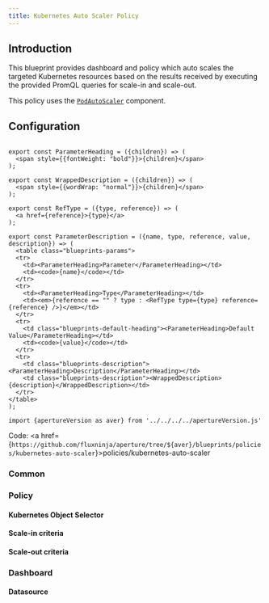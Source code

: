 ```yaml
---
title: Kubernetes Auto Scaler Policy
---
```


## Introduction

This blueprint provides dashboard and policy which auto scales the targeted
Kubernetes resources based on the results received by executing the provided
PromQL queries for scale-in and scale-out.

This policy uses the
[`PodAutoScaler`](/reference/policies/spec.md#pod-auto-scaler) component.

## Configuration

<!-- Configuration Marker -->

```mdx-code-block

export const ParameterHeading = ({children}) => (
  <span style={{fontWeight: "bold"}}>{children}</span>
);

export const WrappedDescription = ({children}) => (
  <span style={{wordWrap: "normal"}}>{children}</span>
);

export const RefType = ({type, reference}) => (
  <a href={reference}>{type}</a>
);

export const ParameterDescription = ({name, type, reference, value, description}) => (
  <table class="blueprints-params">
  <tr>
    <td><ParameterHeading>Parameter</ParameterHeading></td>
    <td><code>{name}</code></td>
  </tr>
  <tr>
    <td><ParameterHeading>Type</ParameterHeading></td>
    <td><em>{reference == "" ? type : <RefType type={type} reference={reference} />}</em></td>
  </tr>
  <tr>
    <td class="blueprints-default-heading"><ParameterHeading>Default Value</ParameterHeading></td>
    <td><code>{value}</code></td>
  </tr>
  <tr>
    <td class="blueprints-description"><ParameterHeading>Description</ParameterHeading></td>
    <td class="blueprints-description"><WrappedDescription>{description}</WrappedDescription></td>
  </tr>
</table>
);
```

```mdx-code-block
import {apertureVersion as aver} from '../../../../apertureVersion.js'
```

Code: <a
href={`https://github.com/fluxninja/aperture/tree/${aver}/blueprints/policies/kubernetes-auto-scaler`}>policies/kubernetes-auto-scaler</a>

<h3 class="blueprints-h3">Common</h3>

<ParameterDescription
    name="common.policy_name"
    type="string"
    reference=""
    value="__REQUIRED_FIELD__"
    description='Name of the policy.' />

<h3 class="blueprints-h3">Policy</h3>

<ParameterDescription
    name="policy.min_replicas"
    type="string"
    reference=""
    value="1"
    description='Minimum number of replicas.' />

<ParameterDescription
    name="policy.max_replicas"
    type="string"
    reference=""
    value="10"
    description='Maximum number of replicas.' />

<ParameterDescription
    name="policy.scale_in_cooldown"
    type="string"
    reference=""
    value="'40s'"
    description='Scale in cooldown.' />

<ParameterDescription
    name="policy.scale_out_cooldown"
    type="string"
    reference=""
    value="'30s'"
    description='Scale out cooldown.' />

<ParameterDescription
    name="policy.components"
    type="[]aperture.spec.v1.Component"
    reference="../../spec#component"
    value="[]"
    description='List of additional circuit components.' />

<h4 class="blueprints-h4">Kubernetes Object Selector</h4>

<ParameterDescription
    name="policy.kubernetes_object_selector.namespace"
    type="string"
    reference=""
    value="__REQUIRED_FIELD__"
    description='Namespace.' />

<ParameterDescription
    name="policy.kubernetes_object_selector.api_version"
    type="string"
    reference=""
    value="__REQUIRED_FIELD__"
    description='API Version.' />

<ParameterDescription
    name="policy.kubernetes_object_selector.kind"
    type="string"
    reference=""
    value="__REQUIRED_FIELD__"
    description='Kind.' />

<ParameterDescription
    name="policy.kubernetes_object_selector.name"
    type="string"
    reference=""
    value="__REQUIRED_FIELD__"
    description='Name.' />

<h4 class="blueprints-h4">Scale-in criteria</h4>

<ParameterDescription
    name="policy.scale_in_criteria"
    type="[]object"
    reference=""
    value="[{'parameters': {'slope': 1}, 'query': {'promql': {'evaluation_interval': '10s', 'out_ports': {'output': {'signal_name': '__REQUIRED_FIELD__'}}, 'query_string': '__REQUIRED_FIELD__'}}, 'set_point': 0.5}]"
    description='List of scale-in criteria.' />

<ParameterDescription
    name="policy.scale_in_criteria.query"
    type="aperture.spec.v1.Query"
    reference="../../spec#query"
    value="{'promql': {'evaluation_interval': '10s', 'out_ports': {'output': {'signal_name': '__REQUIRED_FIELD__'}}, 'query_string': '__REQUIRED_FIELD__'}}"
    description='Query.' />

<ParameterDescription
    name="policy.scale_in_criteria.query.promql"
    type="aperture.spec.v1.PromQL"
    reference="../../spec#prom-q-l"
    value="{'evaluation_interval': '10s', 'out_ports': {'output': {'signal_name': '__REQUIRED_FIELD__'}}, 'query_string': '__REQUIRED_FIELD__'}"
    description='PromQL query.' />

<ParameterDescription
    name="policy.scale_in_criteria.query.promql.query_string"
    type="string"
    reference=""
    value="__REQUIRED_FIELD__"
    description='PromQL query string.' />

<ParameterDescription
    name="policy.scale_in_criteria.query.promql.evaluation_interval"
    type="string"
    reference=""
    value="'10s'"
    description='Evaluation interval.' />

<ParameterDescription
    name="policy.scale_in_criteria.query.promql.out_ports.output.signal_name"
    type="string"
    reference=""
    value="__REQUIRED_FIELD__"
    description='Output Signal name.' />

<ParameterDescription
    name="policy.scale_in_criteria.set_point"
    type="number"
    reference=""
    value="0.5"
    description='Set point.' />

<ParameterDescription
    name="policy.scale_in_criteria.parameters"
    type="aperture.spec.v1.GradientControllerParameters"
    reference="../../spec#gradient-controller-parameters"
    value="{'slope': 1}"
    description='Parameters.' />

<ParameterDescription
    name="policy.scale_in_criteria.parameters.slope"
    type="number"
    reference=""
    value="1"
    description='Slope.' />

<h4 class="blueprints-h4">Scale-out criteria</h4>

<ParameterDescription
    name="policy.scale_out_criteria"
    type="[]object"
    reference=""
    value="[{'parameters': {'slope': -1}, 'query': {'promql': {'evaluation_interval': '10s', 'out_ports': {'output': {'signal_name': '__REQUIRED_FIELD__'}}, 'query_string': '__REQUIRED_FIELD__'}}, 'set_point': 1}]"
    description='List of scale-out criteria.' />

<ParameterDescription
    name="policy.scale_out_criteria.query"
    type="aperture.spec.v1.Query"
    reference="../../spec#query"
    value="{'promql': {'evaluation_interval': '10s', 'out_ports': {'output': {'signal_name': '__REQUIRED_FIELD__'}}, 'query_string': '__REQUIRED_FIELD__'}}"
    description='Query.' />

<ParameterDescription
    name="policy.scale_out_criteria.query.promql"
    type="aperture.spec.v1.PromQL"
    reference="../../spec#prom-q-l"
    value="{'evaluation_interval': '10s', 'out_ports': {'output': {'signal_name': '__REQUIRED_FIELD__'}}, 'query_string': '__REQUIRED_FIELD__'}"
    description='PromQL query.' />

<ParameterDescription
    name="policy.scale_out_criteria.query.promql.query_string"
    type="string"
    reference=""
    value="__REQUIRED_FIELD__"
    description='PromQL query string.' />

<ParameterDescription
    name="policy.scale_out_criteria.query.promql.evaluation_interval"
    type="string"
    reference=""
    value="'10s'"
    description='Evaluation interval.' />

<ParameterDescription
    name="policy.scale_out_criteria.query.promql.out_ports.output.signal_name"
    type="string"
    reference=""
    value="__REQUIRED_FIELD__"
    description='Output Signal name.' />

<ParameterDescription
    name="policy.scale_out_criteria.set_point"
    type="number"
    reference=""
    value="1"
    description='Set point.' />

<ParameterDescription
    name="policy.scale_out_criteria.parameters"
    type="aperture.spec.v1.GradientControllerParameters"
    reference="../../spec#gradient-controller-parameters"
    value="{'slope': -1}"
    description='Parameters.' />

<ParameterDescription
    name="policy.scale_out_criteria.parameters.slope"
    type="number"
    reference=""
    value="-1"
    description='Slope.' />

<h3 class="blueprints-h3">Dashboard</h3>

<ParameterDescription
    name="dashboard.refresh_interval"
    type="string"
    reference=""
    value="'5s'"
    description='Refresh interval for dashboard panels.' />

<ParameterDescription
    name="dashboard.time_from"
    type="string"
    reference=""
    value="'now-15m'"
    description='From time of dashboard.' />

<ParameterDescription
    name="dashboard.time_to"
    type="string"
    reference=""
    value="'now'"
    description='To time of dashboard.' />

<h4 class="blueprints-h4">Datasource</h4>

<ParameterDescription
    name="dashboard.datasource.name"
    type="string"
    reference=""
    value="'$datasource'"
    description='Datasource name.' />

<ParameterDescription
    name="dashboard.datasource.filter_regex"
    type="string"
    reference=""
    value="''"
    description='Datasource filter regex.' />
